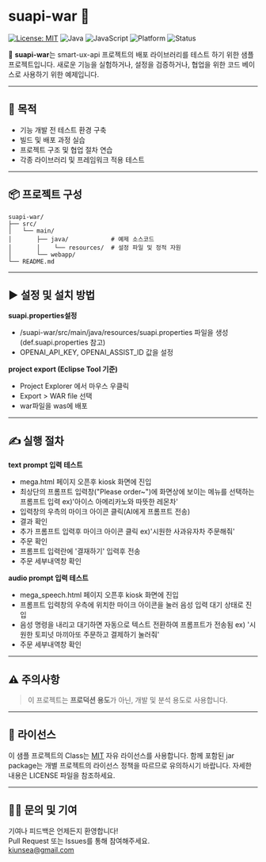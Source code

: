 ﻿# suapi-war 🧪

[![License: MIT](https://img.shields.io/badge/License-MIT-blue.svg)](https://opensource.org/licenses/MIT)
![Java](https://img.shields.io/badge/language-Java-orange)
![JavaScript](https://img.shields.io/badge/language-JavaScript-yellow)
![Platform](https://img.shields.io/badge/platform-Web-blue)
![Status](https://img.shields.io/badge/status-Active-brightgreen)

📁 **suapi-war**는 smart-ux-api 프로젝트의 배포 라이브러리를 테스트 하기 위한 샘플 프로젝트입니다.
새로운 기능을 실험하거나, 설정을 검증하거나, 협업을 위한 코드 베이스로 사용하기 위한 예제입니다.

---

## 🔧 목적

- 기능 개발 전 테스트 환경 구축
- 빌드 및 배포 과정 실습
- 프로젝트 구조 및 협업 절차 연습
- 각종 라이브러리 및 프레임워크 적용 테스트

---

## 📦 프로젝트 구성

```
suapi-war/
├── src/                     
│   └── main/
│       ├── java/            # 예제 소스코드
│       │    └── resources/  # 설정 파일 및 정적 자원
│       └── webapp/
└── README.md
```

---

## ▶️ 설정 및 설치 방법

**suapi.properties설정**
- /suapi-war/src/main/java/resources/suapi.properties 파일을 생성 (def.suapi.properties 참고)
- OPENAI_API_KEY, OPENAI_ASSIST_ID 값을 설정

**project export (Eclipse Tool 기준)**
- Project Explorer 에서 마우스 우클릭
- Export > WAR file 선택
- war파일을 was에 배포

---

## ✍️ 실행 절차

**text prompt 입력 테스트**
- mega.html 페이지 오픈후 kiosk 화면에 진입
- 최상단의 프롬프트 입력창("Please order~")에 화면상에 보이는 메뉴를 선택하는 프롬프트 입력
  ex)'아이스 아메리카노와 따뜻한 레몬차'
- 입력창의 우측의 마이크 아이콘 클릭(AI에게 프롬프트 전송)
- 결과 확인
- 추가 프롬프트 입력후 마이크 아이콘 클릭
  ex)'시원한 사과유자차 주문해줘'
- 주문 확인
- 프롬프트 입력란에 '결재하기' 입력후 전송
- 주문 세부내역창 확인

**audio prompt 입력 테스트**
- mega_speech.html 페이지 오픈후 kiosk 화면에 진입
- 프롬프트 입력창의 우측에 위치한 마이크 아이콘을 눌러 음성 입력 대기 상태로 진입
- 음성 명령을 내리고 대기하면 자동으로 텍스트 전환하여 프롬프트가 전송됨
  ex) '시원한 토피넛 마끼아또 주문하고 결제하기 눌러줘'
- 주문 세부내역창 확인

---

## ⚠️ 주의사항

> 이 프로젝트는 **프로덕션 용도**가 아닌, 개발 및 분석 용도로 사용합니다.

---

## 📄 라이선스

이 샘플 프로젝트의 Class는 [MIT](LICENSE) 자유 라이선스를 사용합니다.
함께 포함된 jar package는 개별 프로젝트의 라이선스 정책을 따르므로 유의하시기 바랍니다.
자세한 내용은 LICENSE 파일을 참조하세요.

---

## 🙋‍♀️ 문의 및 기여

기여나 피드백은 언제든지 환영합니다!  
Pull Request 또는 Issues를 통해 참여해주세요.  
kiunsea@gmail.com
